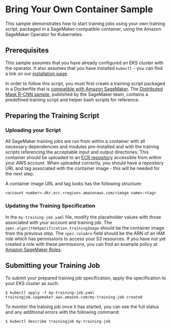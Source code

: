 # Bring Your Own Container Sample

This sample demonstrates how to start training jobs using your own training script, packaged in a SageMaker-compatible container, using the Amazon SageMaker Operator for Kubernetes. 

## Prerequisites

This sample assumes that you have already configured an EKS cluster with the operator. It also assumes that you have installed `kubectl` - you can find a link on our [installation page](https://sagemaker.readthedocs.io/en/stable/amazon_sagemaker_operators_for_kubernetes.html#prerequisites).

In order to follow this script, you must first create a training script packaged in a Dockerfile that is [compatible with Amazon SageMaker](https://docs.aws.amazon.com/sagemaker/latest/dg/amazon-sagemaker-containers.html). The [Distributed Mask R-CNN sample](https://github.com/awslabs/amazon-sagemaker-examples/tree/master/advanced_functionality/distributed_tensorflow_mask_rcnn), published by the SageMaker team, contains a predefined training script and helper bash scripts for reference.

## Preparing the Training Script

### Uploading your Script

All SageMaker training jobs are run from within a container with all necessary dependencies and modules pre-installed and with the training scripts referencing the acceptable input and output directories. This container should be uploaded to an [ECR repository](https://aws.amazon.com/ecr/) accessible from within your AWS account. When uploaded correctly, you should have a repository URL and tag associated with the container image - this will be needed for the next step.

A container image URL and tag looks has the following structure:
```
<account number>.dkr.ecr.<region>.amazonaws.com/<image name>:<tag>
```

### Updating the Training Specification

In the `my-training-job.yaml` file, modify the placeholder values with those associated with your account and training job. The `spec.algorithmSpecification.trainingImage` should be the container image from the previous step. The `spec.roleArn` field should be the ARN of an IAM role which has permissions to access your S3 resources. If you have not yet created a role with these permissions, you can find an example policy at [Amazon SageMaker Roles](https://docs.aws.amazon.com/sagemaker/latest/dg/sagemaker-roles.html#sagemaker-roles-createtrainingjob-perms).

## Submitting your Training Job

To submit your prepared training job specification, apply the specification to your EKS cluster as such:
```
$ kubectl apply -f my-training-job.yaml
trainingjob.sagemaker.aws.amazon.com/my-training-job created
```

To monitor the training job once it has started, you can see the full status and any additional errors with the following command:
```
$ kubectl describe trainingjob my-training-job
```